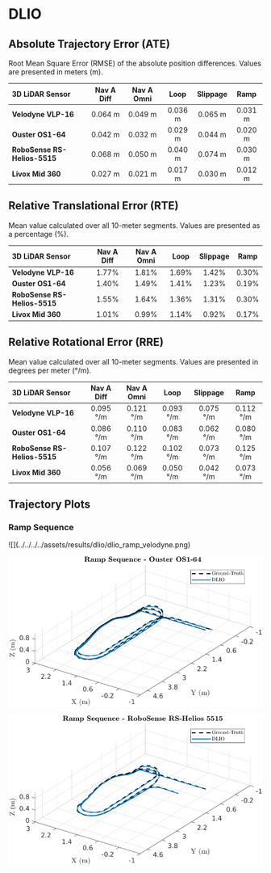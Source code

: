 # DLIO

## Absolute Trajectory Error (ATE)

Root Mean Square Error (RMSE) of the absolute position differences. Values are presented in meters (m).

| 3D LiDAR Sensor              | Nav A Diff     | Nav A Omni     | Loop           | Slippage       | Ramp           |
| :--------------------------- | :------------: | :------------: | :------------: | :------------: | :------------: |
| **Velodyne VLP-16**          | 0.064 m | 0.049 m | 0.036 m | 0.065 m | 0.031 m |
| **Ouster OS1-64**            | 0.042 m | 0.032 m | 0.029 m | 0.044 m | 0.020 m |
| **RoboSense RS-Helios-5515** | 0.068 m | 0.050 m | 0.040 m | 0.074 m | 0.030 m |
| **Livox Mid 360**            | 0.027 m | 0.021 m | 0.017 m | 0.030 m | 0.012 m |

## Relative Translational Error (RTE)

Mean value calculated over all 10-meter segments. Values are presented as a percentage (%).

| 3D LiDAR Sensor              | Nav A Diff   | Nav A Omni   | Loop         | Slippage     | Ramp         |
| :--------------------------- | :----------: | :----------: | :----------: | :----------: | :----------: |
| **Velodyne VLP-16**          | 1.77% | 1.81% | 1.69% | 1.42% | 0.30% |
| **Ouster OS1-64**            | 1.40% | 1.49% | 1.41% | 1.23% | 0.19% |
| **RoboSense RS-Helios-5515** | 1.55% | 1.64% | 1.36% | 1.31% | 0.30% |
| **Livox Mid 360**            | 1.01% | 0.99% | 1.14% | 0.92% | 0.17% |

## Relative Rotational Error (RRE)

Mean value calculated over all 10-meter segments. Values are presented in degrees per meter (°/m).

| 3D LiDAR Sensor              | Nav A Diff       | Nav A Omni       | Loop             | Slippage         | Ramp             |
| :--------------------------- | :--------------: | :--------------: | :--------------: | :--------------: | :--------------: |
| **Velodyne VLP-16**          | 0.095 °/m | 0.121 °/m | 0.093 °/m | 0.075 °/m | 0.112 °/m |
| **Ouster OS1-64**            | 0.086 °/m | 0.110 °/m | 0.083 °/m | 0.062 °/m | 0.080 °/m |
| **RoboSense RS-Helios-5515** | 0.107 °/m | 0.122 °/m | 0.102 °/m | 0.073 °/m | 0.125 °/m |
| **Livox Mid 360**            | 0.056 °/m | 0.069 °/m | 0.050 °/m | 0.042 °/m | 0.073 °/m |

## Trajectory Plots

### Ramp Sequence 
<div class="grid" markdown>
![](../../../../assets/results/dlio/dlio_ramp_velodyne.png)

![](../../../../assets/results/dlio/dlio_ramp_ouster.png)

![](../../../../assets/results/dlio/dlio_ramp_robosense.png)
</div>
